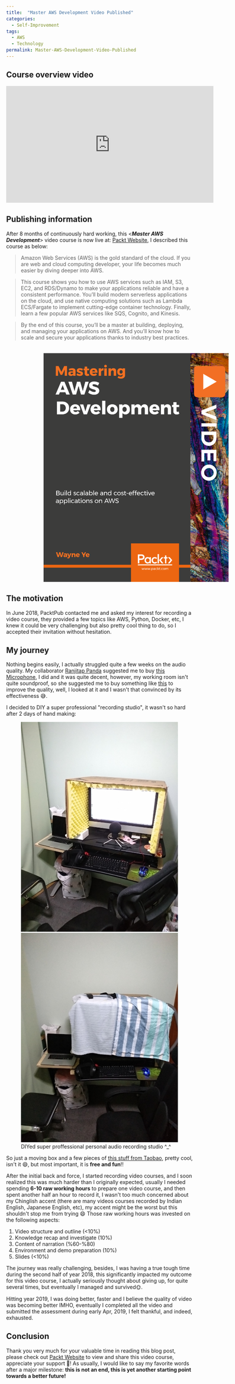 ```yaml
---
title:  "Master AWS Development Video Published"
categories: 
  - Self-Improvement
tags:
  - AWS
  - Technology
permalink: Master-AWS-Development-Video-Published
---
```


## Course overview video

<iframe width="560" height="315" src="https://www.youtube.com/embed/yzZ7u5k7Q7M" frameborder="0" allow="accelerometer; autoplay; encrypted-media; gyroscope; picture-in-picture" allowfullscreen></iframe>

## Publishing information

After 8 months of continuously hard working, this \<**_Master AWS Development_**\> video course is now live at: <a href="https://www.packtpub.com/virtualization-and-cloud/mastering-aws-development-video" target="_blank">Packt Website</a>, I described this course as below:

> Amazon Web Services (AWS) is the gold standard of the cloud. If you are web and cloud computing developer, your life becomes much easier by diving deeper into AWS.

> This course shows you how to use AWS services such as IAM, S3, EC2, and RDS/Dynamo to make your applications reliable and have a consistent performance. You’ll build modern serverless applications on the cloud, and use native computing solutions such as Lambda ECS/Fargate to implement cutting-edge container technology. Finally, learn a few popular AWS services like SQS, Cognito, and Kinesis.

> By the end of this course, you’ll be a master at building, deploying, and managing your applications on AWS. And you’ll know how to scale and secure your applications thanks to industry best practices.

<a href="https://www.packtpub.com/virtualization-and-cloud/mastering-aws-development-video" target="_blank">
	<img style="width: 500px;margin: 20px 0 0 20%;" src="/assets/images/posts/2019-05-08-Master-AWS-Development-Published/v11847_low.png" alt="Marstering AWS Development Video Course">
</a>

<!--more-->

## The motivation

In June 2018, PacktPub contacted me and asked my interest for recording a video course, they provided a few topics like AWS, Python, Docker, etc, I knew it could be very challenging but also pretty cool thing to do, so I accepted their invitation without hesitation.

## My journey
Nothing begins easily, I actually struggled quite a few weeks on the audio quality.  My collaborator [Ranjitap Panda](https://www.linkedin.com/in/ranjita-panda-85737b12b/) suggested me to buy [this Microphone](https://www.amazon.com/Blue-Snowball-Microphone-Brushed-Aluminum/dp/B002OO333Q/ref=sr_1_7?crid=MFDYMJ898LW7&keywords=blue+microphone&qid=1558027821&s=gateway&sprefix=blue+micro%2Caps%2C197&sr=8-7), I did and it was quite decent, however, my working room isn't quite soundproof, so she suggested me to buy something like [this](https://express.google.com/u/0/product/14999533088633590141_483183884403381036_5916206?utm_source=google_shopping&utm_medium=tu_prop&utm_content=eid-lsjeuxoeqt&gtim=CPCPwdrs3baPKhD67br-_fi4isQBGPCz2hkiA1VTRCiQ-cHnBTCujOkC&utm_campaign=5916206&gclid=CjwKCAjwlPTmBRBoEiwAHqpvhR80piK0OZcxPrMsLaqS39LvCaCDl9RBX4S9SwsibW1LTSZKIm6B1hoCpr8QAvD_BwE) to improve the quality, well, I looked at it and I wasn't that convinced by its effectiveness :sweat_smile:.

I decided to DIY a super professional "recording studio", it wasn't so hard after 2 days of hand making:
<!--more-->
<figure class="half">
    <a href="/assets/images/posts/2019-05-08-Master-AWS-Development-Published/Studio-1.jpg"><img src="/assets/images/posts/2019-05-08-Master-AWS-Development-Published/Studio-1.jpg"></a>
    <a href="/assets/images/posts/2019-05-08-Master-AWS-Development-Published/Studio-2.jpg"><img src="/assets/images/posts/2019-05-08-Master-AWS-Development-Published/Studio-2.jpg"></a>
    <figcaption>DIYed super proffessional personal audio recording studio ^_^</figcaption>
</figure>

So just a moving box and a few pieces of [this stuff from Taobao](https://detail.tmall.com/item.htm?id=586105899658&ali_refid=a3_430620_1006:1196010016:N:z0OShXcL+rtIFJcT4Z2izQ==:a642190c156466fd7c802c60481c7916&ali_trackid=1_a642190c156466fd7c802c60481c7916&spm=a230r.1.14.3&skuId=415859080730), pretty cool, isn't it :smile:, but most important, it is **free and fun**!!

After the initial back and force, I started recording video courses, and I soon realized this was much harder than I originally expected, usually I needed spending **6-10 raw working hours** to prepare one video course, and then spent another half an hour to record it, I wasn't too much concerned about my Chinglish accent (there are many videos courses recorded by Indian English, Japanese English, etc), my accent might be the worst but this shouldn't stop me from trying :smile:  Those raw working hours was invested on the following aspects:

1. Video structure and outline (<10%)
2. Knowledge recap and investigate (10%)
3. Content of narration (%60-%80)
4. Environment and demo preparation (10%)
5. Slides (<10%)

The journey was really challenging, besides, I was having a true tough time during the second half of year 2018, this significantly impacted my outcome for this video course, I actually seriously thought about giving up, for quite several times, but eventually I managed and survived:sun_with_face:.

Hitting year 2019, I was doing better, faster and I believe the quality of video was becoming better IMHO, eventually I completed all the video and submitted the assessment during early Apr, 2019, I felt thankful, and indeed, exhausted.

## Conclusion
Thank you very much for your valuable time in reading this blog post, please check out <a href="https://www.packtpub.com/virtualization-and-cloud/mastering-aws-development-video" target="_blank">Packt Website</a> to view and share this video course, appreciate your support :purple_heart:!
As usually, I would like to say my favorite words after a major milestone: **this is not an end, this is yet another starting point towards a better future!**
